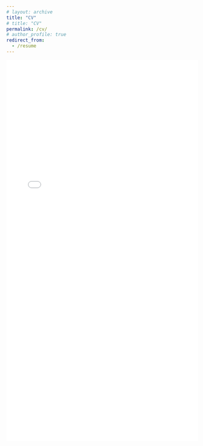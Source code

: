 ```yaml
---
# layout: archive
title: "CV"
# title: "CV"
permalink: /cv/
# author_profile: true
redirect_from:
  - /resume
---
```


<!-- {% include base_path %} -->

<iframe 
    src="/files/CV.pdf" 
    width="100%" 
    height="1000px" 
    style="border: none;"
>
    Your browser does not support PDFs. 
    <a href="/files/CV.pdf">Download instead</a>.
</iframe>